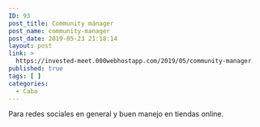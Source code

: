 ```yaml
---
ID: 93
post_title: Community mánager
post_name: community-manager
post_date: 2019-05-23 21:18:14
layout: post
link: >
  https://invested-meet.000webhostapp.com/2019/05/community-manager
published: true
tags: [ ]
categories:
  - Caba
---
```

Para redes sociales en general y buen manejo en tiendas online.